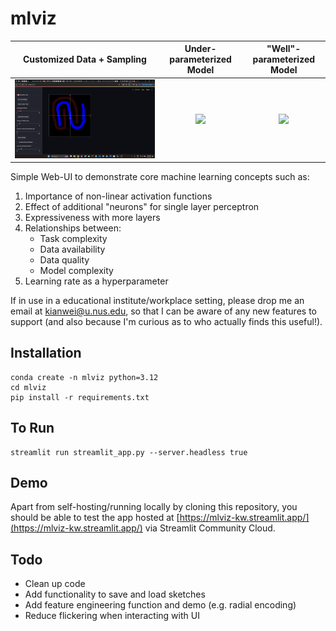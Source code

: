 # mlviz

Customized Data + Sampling |  Under-parameterized Model | "Well"-parameterized Model 
:-------------------------:|:-------------------------:|:-------------------------:
![](./assets/paintingsampling.gif) | ![](./assets/underfit.gif) | ![](./assets/baseline2.gif)  

Simple Web-UI to demonstrate core machine learning concepts such as:
1. Importance of non-linear activation functions
2. Effect of additional "neurons" for single layer perceptron
3. Expressiveness with more layers
4. Relationships between:
    * Task complexity 
    * Data availability
    * Data quality
    * Model complexity
5. Learning rate as a hyperparameter

If in use in a educational institute/workplace setting, please drop me an email at kianwei@u.nus.edu, so that I can be aware of any new features to support (and also because I'm curious as to who actually finds this useful!).

## Installation

```
conda create -n mlviz python=3.12
cd mlviz
pip install -r requirements.txt
```

## To Run

```
streamlit run streamlit_app.py --server.headless true
```

## Demo

Apart from self-hosting/running locally by cloning this repository, you should be able to test the app hosted at [https://mlviz-kw.streamlit.app/](https://mlviz-kw.streamlit.app/) via Streamlit Community Cloud. 

## Todo

* Clean up code
* Add functionality to save and load sketches
* Add feature engineering function and demo (e.g. radial encoding)
* Reduce flickering when interacting with UI
